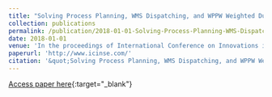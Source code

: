 ```yaml
---
title: "Solving Process Planning, WMS Dispatching, and WPPW Weighted Due-Date Assignment Simultaneously Using Random-Genetic-Hybrid Search"
collection: publications
permalink: /publication/2018-01-01-Solving-Process-Planning-WMS-Dispatching-and-WPPW-Weighted-D
date: 2018-01-01
venue: 'In the proceedings of International Conference on Innovations in Natural Science and Engineering'
paperurl: 'http://www.icinse.com/'
citation: '&quot;Solving Process Planning, WMS Dispatching, and WPPW Weighted Due-Date Assignment Simultaneously Using Random-Genetic-Hybrid Search.&quot; In the proceedings of International Conference on Innovations in Natural Science and Engineering, 2018.'
---
```

[Access paper here](http://www.icinse.com/){:target="_blank"}
